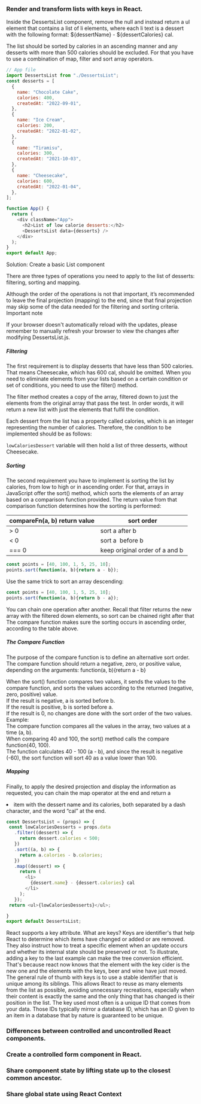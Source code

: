 ### Render and transform lists with keys in React. 

Inside the DessertsList  component, remove the null and instead return a ul element that contains a list of li elements, where each li text is a dessert with the following format: ${dessertName} - ${dessertCalories} cal.

The list should be sorted by calories in an ascending manner and any desserts with more than 500 calories should be excluded. For that you have to use a combination of map, filter and sort array operators.
```js
// App file
import DessertsList from "./DessertsList";
const desserts = [
  {
    name: "Chocolate Cake",
    calories: 400,
    createdAt: "2022-09-01",
  },
  {
    name: "Ice Cream",
    calories: 200,
    createdAt: "2022-01-02",
  },
  {
    name: "Tiramisu",
    calories: 300,
    createdAt: "2021-10-03",
  },
  {
    name: "Cheesecake",
    calories: 600,
    createdAt: "2022-01-04",
  },
];

function App() {
  return (
    <div className="App">
      <h2>List of low calorie desserts:</h2>
      <DessertsList data={desserts} />
    </div>
  );
}
export default App;
```

Solution: Create a basic List component

There are three types of operations you need to apply to the list of desserts: filtering, sorting and mapping. 

Although the order of the operations is not that important, it’s recommended to leave the final projection (mapping) to the end, since that final projection may skip some of the data needed for the filtering and sorting criteria.
Important note

If your browser doesn't automatically reload with the updates, please remember to manually refresh your browser to view the changes after modifying DessertsList.js.

##### Filtering

The first requirement is to display desserts that have less than 500 calories. That means Cheesecake, which has 600 cal, should be omitted. When you need to eliminate elements from your lists based on a certain condition or set of conditions, you need to use the filter() method.

The filter method creates a copy of the array, filtered down to just the elements from the original array that pass the test. In order words, it will return a new list with just the elements that fulfil the condition.

Each dessert from the list has a property called calories, which is an integer representing the number of calories. Therefore, the condition to be implemented should be as follows:

`lowCaloriesDessert` variable will then hold a list of three desserts, without Cheesecake.

##### Sorting

The second requirement you have to implement is sorting the list by calories, from low to high or in ascending order. For that, arrays in JavaScript offer the sort() method, which sorts the elements of an array based on a comparison function provided. The return value from that comparison function determines how the sorting is performed:

| compareFn(a, b) return value | sort order                                          |
|------------------------------|-----------------------------------------------------|
| &gt; 0                       | sort&nbsp;a after&nbsp;b                            |
| &lt; 0                       | sort&nbsp;a&nbsp; before&nbsp;b&nbsp;               |
| === 0                        | keep original order of&nbsp;a&nbsp;and&nbsp;b&nbsp; |
```js
const points = [40, 100, 1, 5, 25, 10];
points.sort(function(a, b){return a - b});
```
Use the same trick to sort an array descending:
```js
const points = [40, 100, 1, 5, 25, 10];
points.sort(function(a, b){return b - a}); 
```
You can chain one operation after another. Recall that filter returns the new array with the filtered down elements, so sort can be chained right after that The compare function makes sure the sorting occurs in ascending order, according to the table above.

##### The Compare Function

The purpose of the compare function is to define an alternative sort order.  
The compare function should return a negative, zero, or positive value, depending on the arguments:
function(a, b){return a - b}

When the sort() function compares two values, it sends the values to the compare function, and sorts the values according to the returned (negative, zero, positive) value.  
If the result is negative, a is sorted before b.  
If the result is positive, b is sorted before a.  
If the result is 0, no changes are done with the sort order of the two values.  
Example:  
The compare function compares all the values in the array, two values at a time (a, b).  
When comparing 40 and 100, the sort() method calls the compare function(40, 100).  
The function calculates 40 - 100 (a - b), and since the result is negative (-60),  the sort function will sort 40 as a value lower than 100.

##### Mapping

Finally, to apply the desired projection and display the information as requested, you can chain the map operator at the end and return a <li> item with the dessert name and its calories, both separated by a dash character, and the word “cal” at the end.

```js
const DessertsList = (props) => {
 const lowCaloriesDesserts = props.data
   .filter((dessert) => {
     return dessert.calories < 500;
   })
   .sort((a, b) => { 
     return a.calories - b.calories; 
   })
   .map((dessert) => { 
     return ( 
       <li>
         {dessert.name} - {dessert.calories} cal 
       </li> 
     ); 
   }); 
 return <ul>{lowCaloriesDesserts}</ul>; 

}
export default DessertsList; 
```
React supports a key attribute. What are keys? Keys are identifier's that help React to determine which items have changed or added or are removed. They also instruct how to treat a specific element when an update occurs and whether its internal state should be preserved or not. 
To illustrate, adding a key to the last example can make the tree conversion efficient. That's because react now knows that the element with the key cider is the new one and the elements with the keys, beer and wine have just moved. The general rule of thumb with keys is to use a stable identifier that is unique among its siblings. 
This allows React to reuse as many elements from the list as possible, avoiding unnecessary recreations, especially when their content is exactly the same and the only thing that has changed is their position in the list. The key used most often is a unique ID that comes from your data. Those IDs typically mirror a database ID, which has an ID given to an item in a database that by nature is guaranteed to be unique. 

### Differences between controlled and uncontrolled React components. 

### Create a controlled form component in React. 

### Share component state by lifting state up to the closest common ancestor. 

### Share global state using React Context